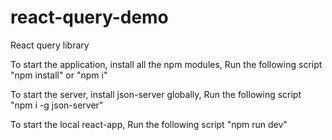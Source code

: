 # react-query-demo
React query library


To start the application, install all the npm modules, Run the following script
"npm install" or "npm i"

To start the server, install json-server globally, Run the following script
"npm i -g json-server"

To start the local react-app, Run the following script
"npm run dev"
